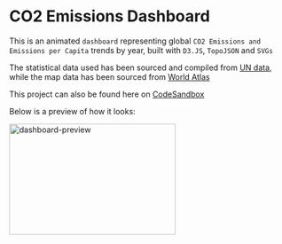 # CO2 Emissions Dashboard
This is an animated `dashboard` representing global `CO2 Emissions and Emissions per Capita` trends by year, built with `D3.JS`, `TopoJSON` and `SVGs`

The statistical data used has been sourced and compiled from [UN data](https://data.un.org/), while the map data has been sourced from [World Atlas](unpkg.com/world-atlas@1.1.4/world/50m.json)

This project can also be found here on [CodeSandbox](https://codesandbox.io/s/co2-emissions-dashboard-ptlc2)

Below is a preview of how it looks:

<img src="https://i.ibb.co/NtFdPdq/co2-emissions-dashboard.gif" alt="dashboard-preview" width="300" height="200" />
